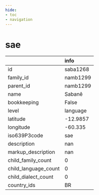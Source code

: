 ```yaml
---
hide:
- toc
- navigation
---
```

# sae
|                      | info     |
|:---------------------|:---------|
| id                   | saba1268 |
| family_id            | namb1299 |
| parent_id            | namb1299 |
| name                 | Sabanê   |
| bookkeeping          | False    |
| level                | language |
| latitude             | -12.9857 |
| longitude            | -60.335  |
| iso639P3code         | sae      |
| description          | nan      |
| markup_description   | nan      |
| child_family_count   | 0        |
| child_language_count | 0        |
| child_dialect_count  | 0        |
| country_ids          | BR       |
